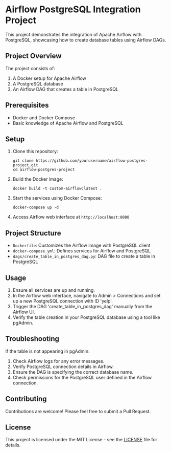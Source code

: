 # Airflow PostgreSQL Integration Project

This project demonstrates the integration of Apache Airflow with PostgreSQL, showcasing how to create database tables using Airflow DAGs.

## Project Overview

The project consists of:
1. A Docker setup for Apache Airflow
2. A PostgreSQL database
3. An Airflow DAG that creates a table in PostgreSQL

## Prerequisites

- Docker and Docker Compose
- Basic knowledge of Apache Airflow and PostgreSQL

## Setup

1. Clone this repository:
   ```
   git clone https://github.com/yourusername/airflow-postgres-project.git
   cd airflow-postgres-project
   ```

2. Build the Docker image:
   ```
   docker build -t custom-airflow:latest .
   ```

3. Start the services using Docker Compose:
   ```
   docker-compose up -d
   ```

4. Access Airflow web interface at `http://localhost:8080`

## Project Structure

- `Dockerfile`: Customizes the Airflow image with PostgreSQL client
- `docker-compose.yml`: Defines services for Airflow and PostgreSQL
- `dags/create_table_in_postgres_dag.py`: DAG file to create a table in PostgreSQL

## Usage

1. Ensure all services are up and running.
2. In the Airflow web interface, navigate to Admin > Connections and set up a new PostgreSQL connection with ID 'yelp'.
3. Trigger the DAG 'create_table_in_postgres_dag' manually from the Airflow UI.
4. Verify the table creation in your PostgreSQL database using a tool like pgAdmin.

## Troubleshooting

If the table is not appearing in pgAdmin:
1. Check Airflow logs for any error messages.
2. Verify PostgreSQL connection details in Airflow.
3. Ensure the DAG is specifying the correct database name.
4. Check permissions for the PostgreSQL user defined in the Airflow connection.

## Contributing

Contributions are welcome! Please feel free to submit a Pull Request.

## License

This project is licensed under the MIT License - see the [LICENSE](LICENSE) file for details.